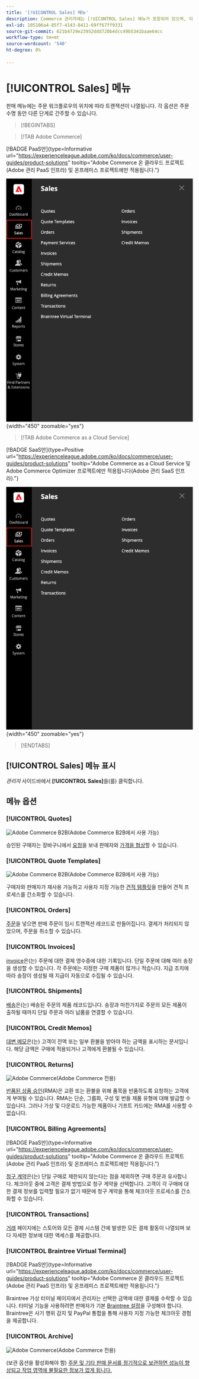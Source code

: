 ```yaml
---
title: '[!UICONTROL Sales] 메뉴'
description: Commerce 관리자에는 [!UICONTROL Sales] 메뉴가 포함되어 있으며, 이 메뉴를 통해 워크플로우의 위치에 따라 주문 작업을 위한 도구에 액세스할 수 있습니다.
exl-id: 105106a4-85f7-4143-8411-69ff67ff9331
source-git-commit: 621b4729e23952ddd720b4dcc49b5341baae64cc
workflow-type: tm+mt
source-wordcount: '540'
ht-degree: 0%

---
```


# [!UICONTROL Sales] 메뉴

판매 메뉴에는 주문 워크플로우의 위치에 따라 트랜잭션이 나열됩니다. 각 옵션은 주문 수명 동안 다른 단계로 간주할 수 있습니다.

>[!BEGINTABS]

>[!TAB Adobe Commerce]

[!BADGE PaaS만]{type=Informative url="https://experienceleague.adobe.com/ko/docs/commerce/user-guides/product-solutions" tooltip="Adobe Commerce 온 클라우드 프로젝트(Adobe 관리 PaaS 인프라) 및 온프레미스 프로젝트에만 적용됩니다."}

![판매 메뉴](./assets/admin-menu-sales.png){width="450" zoomable="yes"}

>[!TAB Adobe Commerce as a Cloud Service]

[!BADGE SaaS만]{type=Positive url="https://experienceleague.adobe.com/ko/docs/commerce/user-guides/product-solutions" tooltip="Adobe Commerce as a Cloud Service 및 Adobe Commerce Optimizer 프로젝트에만 적용됩니다(Adobe 관리 SaaS 인프라)."}

![판매 메뉴](./assets/admin-menu-sales-accs.png){width="450" zoomable="yes"}

>[!ENDTABS]

## [!UICONTROL Sales] 메뉴 표시

_관리자_ 사이드바에서 **[!UICONTROL Sales]**&#x200B;을(를) 클릭합니다.

## 메뉴 옵션

### [!UICONTROL Quotes]

![Adobe Commerce B2B](../assets/b2b.svg)(Adobe Commerce B2B에서 사용 가능)

승인된 구매자는 장바구니에서 [요청](../b2b/quote-request.md)을 보내 판매자와 [가격을 협상](../b2b/quotes.md)할 수 있습니다.

### [!UICONTROL Quote Templates]

![Adobe Commerce B2B](../assets/b2b.svg)(Adobe Commerce B2B에서 사용 가능)

구매자와 판매자가 재사용 가능하고 사용자 지정 가능한 [견적 템플릿](../b2b/quote-templates-overview.md)을 만들어 견적 프로세스를 간소화할 수 있습니다.

### [!UICONTROL Orders]

[주문](orders.md)을 넣으면 판매 주문이 임시 트랜잭션 레코드로 만들어집니다. 결제가 처리되지 않았으며, 주문을 취소할 수 있습니다.

### [!UICONTROL Invoices]

[invoice](invoices.md)은(는) 주문에 대한 결제 영수증에 대한 기록입니다. 단일 주문에 대해 여러 송장을 생성할 수 있습니다. 각 주문에는 지정한 구매 제품이 많거나 적습니다. 지급 조치에 따라 송장이 생성될 때 지급이 자동으로 수집될 수 있습니다.

### [!UICONTROL Shipments]

[배송](shipments.md)은(는) 배송된 주문의 제품 레코드입니다. 송장과 마찬가지로 주문의 모든 제품이 출하될 때까지 단일 주문과 여러 납품을 연결할 수 있습니다.

### [!UICONTROL Credit Memos]

[대변 메모](credit-memos.md)은(는) 고객이 전액 또는 일부 환불을 받아야 하는 금액을 표시하는 문서입니다. 해당 금액은 구매에 적용되거나 고객에게 환불될 수 있습니다.

### [!UICONTROL Returns]

![Adobe Commerce](../assets/adobe-logo.svg)(Adobe Commerce 전용)

[반품된 상품 승인](returns.md)(RMA)은 교환 또는 환불을 위해 품목을 반품하도록 요청하는 고객에게 부여될 수 있습니다. RMA는 단순, 그룹화, 구성 및 번들 제품 유형에 대해 발급할 수 있습니다. 그러나 가상 및 다운로드 가능한 제품이나 기프트 카드에는 RMA를 사용할 수 없습니다.

### [!UICONTROL Billing Agreements]

[!BADGE PaaS만]{type=Informative url="https://experienceleague.adobe.com/ko/docs/commerce/user-guides/product-solutions" tooltip="Adobe Commerce 온 클라우드 프로젝트(Adobe 관리 PaaS 인프라) 및 온프레미스 프로젝트에만 적용됩니다."}

[청구 계약](paypal-billing-agreements.md)은(는) 단일 구매로 제한되지 않는다는 점을 제외하면 구매 주문과 유사합니다. 체크아웃 중에 고객은 결제 방법으로 청구 계약을 선택합니다. 고객이 각 구매에 대한 결제 정보를 입력할 필요가 없기 때문에 청구 계약을 통해 체크아웃 프로세스를 간소화할 수 있습니다.

### [!UICONTROL Transactions]

[거래](transactions.md) 페이지에는 스토어와 모든 결제 시스템 간에 발생한 모든 결제 활동이 나열되며 보다 자세한 정보에 대한 액세스를 제공합니다.

### [!UICONTROL Braintree Virtual Terminal]

[!BADGE PaaS만]{type=Informative url="https://experienceleague.adobe.com/ko/docs/commerce/user-guides/product-solutions" tooltip="Adobe Commerce 온 클라우드 프로젝트(Adobe 관리 PaaS 인프라) 및 온프레미스 프로젝트에만 적용됩니다."}

Braintree 가상 터미널 페이지에서 관리자는 선택한 금액에 대한 결제를 수락할 수 있습니다. 터미널 기능을 사용하려면 판매자가 기본 [Braintree 설정](braintree.md)을 구성해야 합니다. Braintree은 사기 행위 감지 및 PayPal 통합을 통해 사용자 지정 가능한 체크아웃 경험을 제공합니다.

### [!UICONTROL Archive]

![Adobe Commerce](../assets/adobe-logo.svg)(Adobe Commerce 전용)

(보관 옵션을 활성화해야 함) [주문 및 기타 판매 문서를 정기적으로 보관하면 성능이 향상되고 작업 영역에 불필요한 정보가 없게 됩니다.](order-archive.md)
